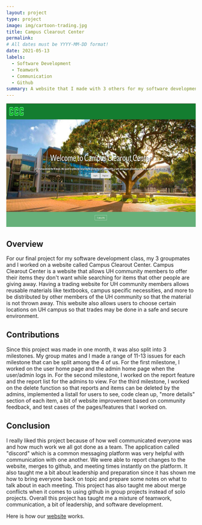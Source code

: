```yaml
---
layout: project
type: project
image: img/cartoon-trading.jpg
title: Campus Clearout Center
permalink: 
# All dates must be YYYY-MM-DD format!
date: 2021-05-13
labels:
  - Software Development
  - Teamwork
  - Communication
  - Github
summary: A website that I made with 3 others for my software development class
---
```


<img class="database image" style="width:700px;height:328px;" src="../img/project-home-page.png">

## Overview
For our final project for my software development class, my 3 groupmates and I worked on a website called Campus Clearout Center. Campus Clearout Center is a website that allows UH community members to offer their items they don't want while searching for items that other people are giving away. Having a trading website for UH community members allows reusable materials like textbooks, campus specific necessities, and more to be distributed by other members of the UH community so that the material is not thrown away. This website also allows users to choose certain locations on UH campus so that trades may be done in a safe and secure environment. 

## Contributions
Since this project was made in one month, it was also split into 3 milestones. My group mates and I made a range of 11-13 issues for each milestone that can be split among the 4 of us. For the first milestone, I worked on the user home page and the admin home page when the user/admin logs in. For the second milestone, I worked on the report feature and the report list for the admins to view. For the third milestone, I worked on the delete function so that reports and items can be deleted by the admins, implemented a listall for users to see, code clean up, "more details" section of each item, a bit of website improvement based on community feedback,  and test cases of the pages/features that I worked on. 

## Conclusion
I really liked this project because of how well communicated everyone was and how much work we all got done as a team. The application called "discord" which is a common messaging platform was very helpful with communication with one another. We were able to report changes to the website, merges to github, and meeting times instantly on the platform. It also taught me a bit about leadership and preparation since it has shown me how to bring everyone back on topic and prepare some notes on what to talk about in each meeting. This project has also taught me about merge conflicts when it comes to using github in group projects instead of solo projects. Overall this project has taught me a mixture of teamwork, communication, a bit of leadership, and software development.

Here is how our [website](https://campus-clearout-center.github.io/) works.
